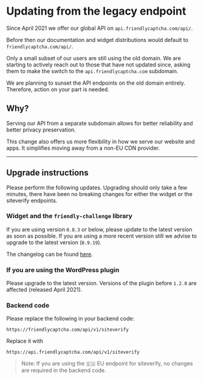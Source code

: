 # Updating from the legacy endpoint

Since April 2021 we offer our global API on `api.friendlycaptcha.com/api/`.

Before then our documentation and widget distributions would default to `friendlycaptcha.com/api/`.

Only a small subset of our users are still using the old domain. We are starting to actively reach out to those that have not updated since, asking them to make the switch to the `api.friendlycaptcha.com` subdomain.

We are planning to sunset the API endpoints on the old domain entirely. Therefore, action on your part is needed.

## Why?

Serving our API from a separate subdomain allows for better reliability and better privacy preservation.

This change also offers us more flexibility in how we serve our website and apps. It simplifies moving away from a non-EU CDN provider.

---

## Upgrade instructions

Please perform the following updates. Upgrading should only take a few minutes, there have been no breaking changes for either the widget or the siteverify endpoints.

### Widget and the `friendly-challenge` library

If you are using version `0.8.3` or below, please update to the latest version as soon as possible. If you are using a more recent version still we advise to upgrade to the latest version (`0.9.19`).

The changelog can be found [here](https://github.com/FriendlyCaptcha/friendly-challenge/blob/master/docs/changelog.md).

### If you are using the WordPress plugin

Please upgrade to the latest version. Versions of the plugin before `1.2.0` are affected (released April 2021).

### Backend code

Please replace the following in your backend code:

`https://friendlycaptcha.com/api/v1/siteverify`

Replace it with

`https://api.friendlycaptcha.com/api/v1/siteverify`

> Note: If you are using the 🇪🇺 EU endpoint for siteverify, no changes are required in the backend code.
